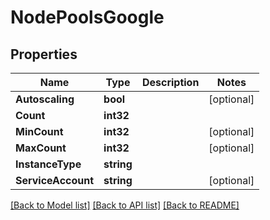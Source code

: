 # NodePoolsGoogle

## Properties
Name | Type | Description | Notes
------------ | ------------- | ------------- | -------------
**Autoscaling** | **bool** |  | [optional] 
**Count** | **int32** |  | 
**MinCount** | **int32** |  | [optional] 
**MaxCount** | **int32** |  | [optional] 
**InstanceType** | **string** |  | 
**ServiceAccount** | **string** |  | [optional] 

[[Back to Model list]](../README.md#documentation-for-models) [[Back to API list]](../README.md#documentation-for-api-endpoints) [[Back to README]](../README.md)



